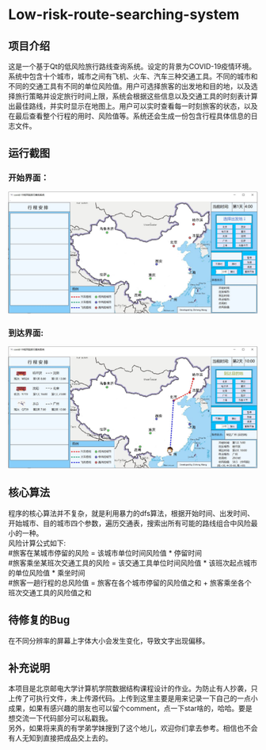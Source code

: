 # Low-risk-route-searching-system
## 项目介绍
这是一个基于Qt的低风险旅行路线查询系统。设定的背景为COVID-19疫情环境。系统中包含十个城市，城市之间有飞机、火车、汽车三种交通工具。不同的城市和不同的交通工具有不同的单位风险值。用户可选择旅客的出发地和目的地，以及选择旅行策略并设定旅行时间上限，系统会根据这些信息以及交通工具的时刻表计算出最佳路线，并实时显示在地图上。用户可以实时查看每一时刻旅客的状态，以及在最后查看整个行程的用时、风险值等。系统还会生成一份包含行程具体信息的日志文件。<br>
## 运行截图
### 开始界面：
 <img src="https://github.com/EricWang007/Low-risk-route-searching-system/blob/master/Begin-State1.JPG" width="800" /><br>
### 到达界面:
 <img src="https://github.com/EricWang007/Low-risk-route-searching-system/blob/master/Arrive-State1.JPG" width="800" /><br>
## 核心算法
程序的核心算法并不复杂，就是利用暴力的dfs算法，根据开始时间、出发时间、开始城市、目的城市四个参数，遍历交通表，搜索出所有可能的路线组合中风险最小的一种。<br>
风险计算公式如下:<br>
  #旅客在某城市停留的风险 = 该城市单位时间风险值 * 停留时间<br>
  #旅客乘坐某班次交通工具的风险 = 该交通工具单位时间风险值 * 该班次起点城市的单位风险值 * 乘坐时间<br> 
  #旅客一趟行程的总风险值 = 旅客在各个城市停留的风险值之和 + 旅客乘坐各个班次交通工具的风险值之和<br>
## 待修复的Bug
在不同分辨率的屏幕上字体大小会发生变化，导致文字出现偏移。
## 补充说明
本项目是北京邮电大学计算机学院数据结构课程设计的作业。为防止有人抄袭，只上传了可执行文件，未上传源代码。上传到这里主要是用来记录一下自己的一点小成果，如果有感兴趣的朋友也可以留个comment，点一下star啥的，哈哈。要是想交流一下代码部分可以私戳我。<br>
另外，如果将来真的有学弟学妹搜到了这个地儿，欢迎你们拿去参考。相信也不会有人无知到直接把成品交上去的。
